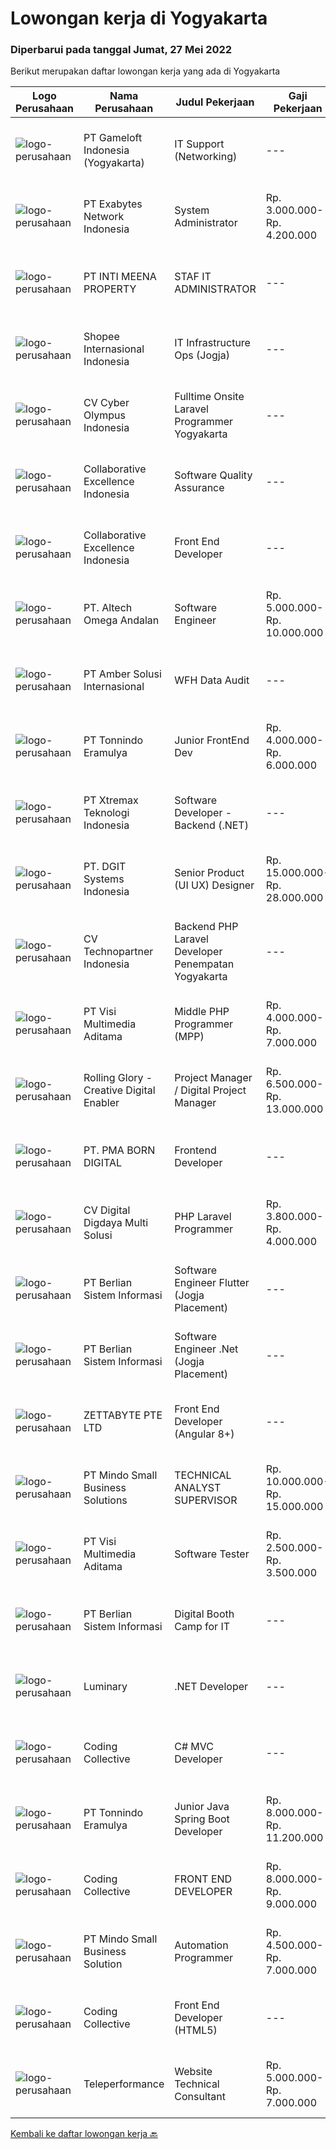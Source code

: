 
  # Lowongan kerja di Yogyakarta

  ### Diperbarui pada tanggal Jumat, 27 Mei 2022

  Berikut merupakan daftar lowongan kerja yang ada di Yogyakarta

  |Logo Perusahaan | Nama Perusahaan | Judul Pekerjaan | Gaji Pekerjaan | Lokasi | Deskripsi | Tanggal diunggah | Pranala |
  | -------------- | --------------- | --------------- | --------- | --------- | -------------- | ------- | ----------- |
  |![logo-perusahaan](https://image-service-cdn.seek.com.au/e71d517696b76186b066fae7807098ca294c66fd/ee4dce1061f3f616224767ad58cb2fc751b8d2dc)|PT Gameloft Indonesia (Yogyakarta)|IT Support (Networking)|---|Yogyakarta|IT Service Be responsible for maintaining a computer, including its hardware and software, and its networks for the safety of the user. Regularly...|Kamis, 26 Mei 2022|https://www.jobstreet.co.id/id/job/it-support-networking-3897514?token=0~a0152192-edbd-4bf9-ac7d-94898f967fd1&sectionRank=1&jobId=jobstreet-id-job-3897514|
|![logo-perusahaan](https://image-service-cdn.seek.com.au/d9717523e5372f63adb1fd5f2751b16e2884631a/ee4dce1061f3f616224767ad58cb2fc751b8d2dc)|PT Exabytes Network Indonesia|System Administrator|Rp. 3.000.000-Rp. 4.200.000|Sleman|Installation and configuration of servers, VPS and software for internal and customers Monitoring server uptime from Nagios Monitoring Spam emails...|Kamis, 26 Mei 2022|https://www.jobstreet.co.id/id/job/system-administrator-3884989?token=0~a0152192-edbd-4bf9-ac7d-94898f967fd1&sectionRank=2&jobId=jobstreet-id-job-3884989|
|![logo-perusahaan](https://image-service-cdn.seek.com.au/a54b43195199dbe0f169cf8cc949c9ebd84f64e2/ee4dce1061f3f616224767ad58cb2fc751b8d2dc)|PT INTI MEENA PROPERTY|STAF IT ADMINISTRATOR|---|Yogyakarta|Kualifikasi :1. Usia maksimal 30 tahun,2. Pendidikan S1 dari Ilmu Komputer, Teknik Informatika,3. Pengalaman minimal 1 tahun, pada posisi yang...|Rabu, 25 Mei 2022|https://www.jobstreet.co.id/id/job/staf-it-administrator-3896073?token=0~a0152192-edbd-4bf9-ac7d-94898f967fd1&sectionRank=3&jobId=jobstreet-id-job-3896073|
|![logo-perusahaan](https://image-service-cdn.seek.com.au/fdd388d7c0660b20f42d51ac7a110a26e88e3d6c/ee4dce1061f3f616224767ad58cb2fc751b8d2dc)|Shopee Internasional Indonesia|IT Infrastructure Ops (Jogja)|---|Yogyakarta|Job Description: Responsible for the installation, maintenance, and evaluation of network systems and communications equipment Participates in design,...|Rabu, 25 Mei 2022|https://www.jobstreet.co.id/id/job/it-infrastructure-ops-jogja-3895794?token=0~a0152192-edbd-4bf9-ac7d-94898f967fd1&sectionRank=4&jobId=jobstreet-id-job-3895794|
|![logo-perusahaan](https://image-service-cdn.seek.com.au/31001f220e29db07249ae93ebb2feeb4240d8ae0/ee4dce1061f3f616224767ad58cb2fc751b8d2dc)|CV Cyber Olympus Indonesia|Fulltime Onsite Laravel Programmer Yogyakarta|---|Sleman|Cyber Olympus is opening recruitment forFULLTIME Laravel programmer (placement : Jogja)========================Requirement1. Working experience in the...|Kamis, 26 Mei 2022|https://www.jobstreet.co.id/id/job/fulltime-onsite-laravel-programmer-yogyakarta-3885660?token=0~a0152192-edbd-4bf9-ac7d-94898f967fd1&sectionRank=5&jobId=jobstreet-id-job-3885660|
|![logo-perusahaan](https://image-service-cdn.seek.com.au/7145b1ba6bc0dbd678e2bf86d776dd2b1b9b81f6/ee4dce1061f3f616224767ad58cb2fc751b8d2dc)|Collaborative Excellence Indonesia|Software Quality Assurance|---|Bali|Responsibilities: Develops and maintains test scenarios and end user test scripts to verify new functionality performs as designed and meets customer...|Kamis, 26 Mei 2022|https://www.jobstreet.co.id/id/job/software-quality-assurance-3877285?token=0~a0152192-edbd-4bf9-ac7d-94898f967fd1&sectionRank=6&jobId=jobstreet-id-job-3877285|
|![logo-perusahaan](https://image-service-cdn.seek.com.au/7145b1ba6bc0dbd678e2bf86d776dd2b1b9b81f6/ee4dce1061f3f616224767ad58cb2fc751b8d2dc)|Collaborative Excellence Indonesia|Front End Developer|---|Bali|Requirements: You probably have 2-3 years of relevant experience as a web developer. UI developer or front-end engineer in commercial projects. As a...|Kamis, 26 Mei 2022|https://www.jobstreet.co.id/id/job/front-end-developer-3877289?token=0~a0152192-edbd-4bf9-ac7d-94898f967fd1&sectionRank=7&jobId=jobstreet-id-job-3877289|
|![logo-perusahaan](https://image-service-cdn.seek.com.au/fed256614e30f8ce105096f2f56e6c8e4e36b945/ee4dce1061f3f616224767ad58cb2fc751b8d2dc)|PT. Altech Omega Andalan|Software Engineer|Rp. 5.000.000-Rp. 10.000.000|Makassar|Tanggung Jawab Kerja: Menganalisa, desain, develop dan implementasi teknologi pada beberapa platform sesuai dengan keinginan pelanggan Menjamin...|Rabu, 25 Mei 2022|https://www.jobstreet.co.id/id/job/software-engineer-3875629?token=0~a0152192-edbd-4bf9-ac7d-94898f967fd1&sectionRank=8&jobId=jobstreet-id-job-3875629|
|![logo-perusahaan](https://i.ibb.co/sqvTCh9/112815900-stock-vector-no-image-available-icon-flat-vector.webp)|PT Amber Solusi Internasional|WFH Data Audit|---|Jakarta Raya|We are running a fast-track selection process, if you get shortlisted, you will get an email invitation soon, check your email often. Will be...|Rabu, 25 Mei 2022|https://www.jobstreet.co.id/id/job/wfh-data-audit-3896170?token=0~a0152192-edbd-4bf9-ac7d-94898f967fd1&sectionRank=9&jobId=jobstreet-id-job-3896170|
|![logo-perusahaan](https://image-service-cdn.seek.com.au/af0b48de153adededde11f1779122ba9cf67e263/ee4dce1061f3f616224767ad58cb2fc751b8d2dc)|PT Tonnindo Eramulya|Junior FrontEnd Dev|Rp. 4.000.000-Rp. 6.000.000|Yogyakarta|Minimum 1 year experience in HTML &amp; CSS &amp; Javascript  Minimum 1 year experience in REST API JSON Experience in React JS / Vue JS / Bootstrap...|Rabu, 25 Mei 2022|https://www.jobstreet.co.id/id/job/junior-frontend-dev-3895590?token=0~a0152192-edbd-4bf9-ac7d-94898f967fd1&sectionRank=10&jobId=jobstreet-id-job-3895590|
|![logo-perusahaan](https://image-service-cdn.seek.com.au/ce74a79d8ea261e54cdae65dc8035221535675cf/ee4dce1061f3f616224767ad58cb2fc751b8d2dc)|PT Xtremax Teknologi Indonesia|Software Developer - Backend (.NET)|---|Bandung|Job Description As a Software Developer, specifically backend, you will be introduced to ASP.NET development platforms and will be actively involved...|Rabu, 25 Mei 2022|https://www.jobstreet.co.id/id/job/software-developer-backend-.net-3875990?token=0~a0152192-edbd-4bf9-ac7d-94898f967fd1&sectionRank=11&jobId=jobstreet-id-job-3875990|
|![logo-perusahaan](https://image-service-cdn.seek.com.au/86a88c2f6d7d45552583132278caf70ef23e7608/ee4dce1061f3f616224767ad58cb2fc751b8d2dc)|PT. DGIT Systems Indonesia|Senior Product (UI UX) Designer|Rp. 15.000.000-Rp. 28.000.000|Bali|Get to know the TeamWe value positive work ethics as you are. You will be part of an International, diverse team of talented squads of product...|Kamis, 26 Mei 2022|https://www.jobstreet.co.id/id/job/senior-product-ui-ux-designer-3879105?token=0~a0152192-edbd-4bf9-ac7d-94898f967fd1&sectionRank=12&jobId=jobstreet-id-job-3879105|
|![logo-perusahaan](https://image-service-cdn.seek.com.au/0450212d0f2fac819d8172c4e40993deba1f5f54/ee4dce1061f3f616224767ad58cb2fc751b8d2dc)|CV Technopartner Indonesia|Backend PHP Laravel Developer Penempatan Yogyakarta|---|Yogyakarta|Job Description &amp; Requirements : Build Web Application (PHP, Laravel) Experienced in making or integrating API Experienced in using versioning...|Selasa, 24 Mei 2022|https://www.jobstreet.co.id/id/job/backend-php-laravel-developer-penempatan-yogyakarta-3875236?token=0~a0152192-edbd-4bf9-ac7d-94898f967fd1&sectionRank=13&jobId=jobstreet-id-job-3875236|
|![logo-perusahaan](https://image-service-cdn.seek.com.au/b8528c389ba1b59ec14f571684d5a518b5b2a7b1/ee4dce1061f3f616224767ad58cb2fc751b8d2dc)|PT Visi Multimedia Aditama|Middle PHP Programmer (MPP)|Rp. 4.000.000-Rp. 7.000.000|Malang|Requirements: Candidate must possess at least a Diploma, Bachelor's Degree, Art/ Design/ Creative Multimedia, Computer Science/Information Technology,...|Selasa, 24 Mei 2022|https://www.jobstreet.co.id/id/job/middle-php-programmer-mpp-3874969?token=0~a0152192-edbd-4bf9-ac7d-94898f967fd1&sectionRank=14&jobId=jobstreet-id-job-3874969|
|![logo-perusahaan](https://image-service-cdn.seek.com.au/5959c6c0a975dd0c1093495df1aefba5c8f60f57/ee4dce1061f3f616224767ad58cb2fc751b8d2dc)|Rolling Glory - Creative Digital Enabler|Project Manager / Digital Project Manager|Rp. 6.500.000-Rp. 13.000.000|Jakarta Raya|Rolling Glory is looking for a Project Manager role, who:  has experience in managing digital project and team to make sure the result is delivered in...|Rabu, 25 Mei 2022|https://www.jobstreet.co.id/id/job/project-manager-digital-project-manager-3896199?token=0~a0152192-edbd-4bf9-ac7d-94898f967fd1&sectionRank=15&jobId=jobstreet-id-job-3896199|
|![logo-perusahaan](https://image-service-cdn.seek.com.au/b54ee54bedc3f2c143e64baf589d10fa6bdcc4bc/ee4dce1061f3f616224767ad58cb2fc751b8d2dc)|PT. PMA BORN DIGITAL|Frontend Developer|---|Yogyakarta|We are looking for a frontend developer: You have expert knowledge of JavaScript, HTML/CSS and CSS preprocessors (SASS) You have experience with...|Selasa, 24 Mei 2022|https://www.jobstreet.co.id/id/job/frontend-developer-3873953?token=0~a0152192-edbd-4bf9-ac7d-94898f967fd1&sectionRank=16&jobId=jobstreet-id-job-3873953|
|![logo-perusahaan](https://image-service-cdn.seek.com.au/753468adf13b25f9fe1b3b78cbbce2ee6cee7806/ee4dce1061f3f616224767ad58cb2fc751b8d2dc)|CV Digital Digdaya Multi Solusi|PHP Laravel Programmer|Rp. 3.800.000-Rp. 4.000.000|Yogyakarta|Kami mencari programmer yang memiliki cukup pengalaman dengan PHP Laravel untuk dikontrak secara temporer selama 2 sampai dengan 5 bulan untuk...|Senin, 23 Mei 2022|https://www.jobstreet.co.id/id/job/php-laravel-programmer-3883085?token=0~a0152192-edbd-4bf9-ac7d-94898f967fd1&sectionRank=17&jobId=jobstreet-id-job-3883085|
|![logo-perusahaan](https://image-service-cdn.seek.com.au/cc1bfb4c73e0078eafcab416db2b31d8d680968e/ee4dce1061f3f616224767ad58cb2fc751b8d2dc)|PT Berlian Sistem Informasi|Software Engineer Flutter (Jogja Placement)|---|Yogyakarta|Requirements : Bachelor of Computer Science / Information System or significant equivalent experience. Minimum 1 year experience building mobile...|Selasa, 24 Mei 2022|https://www.jobstreet.co.id/id/job/software-engineer-flutter-jogja-placement-3873307?token=0~a0152192-edbd-4bf9-ac7d-94898f967fd1&sectionRank=18&jobId=jobstreet-id-job-3873307|
|![logo-perusahaan](https://image-service-cdn.seek.com.au/ccc0df9110fd5f01c647c290b339361a3aae7efb/ee4dce1061f3f616224767ad58cb2fc751b8d2dc)|PT Berlian Sistem Informasi|Software Engineer .Net (Jogja Placement)|---|Yogyakarta|MINIMUM QUALIFICATION At least 2 years experiences in software development using Microsoft Technology (.Net, C#) Candidate must possess at least...|Selasa, 24 Mei 2022|https://www.jobstreet.co.id/id/job/software-engineer-.net-jogja-placement-3873304?token=0~a0152192-edbd-4bf9-ac7d-94898f967fd1&sectionRank=19&jobId=jobstreet-id-job-3873304|
|![logo-perusahaan](https://image-service-cdn.seek.com.au/d6f07ae1ef1c30933944876d0a20460f9f186c19/ee4dce1061f3f616224767ad58cb2fc751b8d2dc)|ZETTABYTE PTE LTD|Front End Developer (Angular 8+)|---|Badung|Job DescriptionWe are looking for a Front-End Web Developer who is motivated to combine the art of design with the art of programming....|Selasa, 24 Mei 2022|https://www.jobstreet.co.id/id/job/front-end-developer-angular-8-3873476?token=0~a0152192-edbd-4bf9-ac7d-94898f967fd1&sectionRank=20&jobId=jobstreet-id-job-3873476|
|![logo-perusahaan](https://image-service-cdn.seek.com.au/a8b7414271193c78b34706ef4a735adc855d252d/ee4dce1061f3f616224767ad58cb2fc751b8d2dc)|PT Mindo Small Business Solutions|TECHNICAL ANALYST SUPERVISOR|Rp. 10.000.000-Rp. 15.000.000|Yogyakarta|Job Descriptions : Manage a team of dedicated technical support staff ensuring smooth implementation within the end user. Assign tickets to team...|Senin, 23 Mei 2022|https://www.jobstreet.co.id/id/job/technical-analyst-supervisor-3893150?token=0~a0152192-edbd-4bf9-ac7d-94898f967fd1&sectionRank=21&jobId=jobstreet-id-job-3893150|
|![logo-perusahaan](https://image-service-cdn.seek.com.au/77d5dc00becab49233feb1de82d916f236fba28a/ee4dce1061f3f616224767ad58cb2fc751b8d2dc)|PT Visi Multimedia Aditama|Software Tester|Rp. 2.500.000-Rp. 3.500.000|Jawa Tengah|Responsibilities: Use and test software to identify and eliminate bugs in applications. Performe specific tests, examines all aspects of a product...|Minggu, 22 Mei 2022|https://www.jobstreet.co.id/id/job/software-tester-3882662?token=0~a0152192-edbd-4bf9-ac7d-94898f967fd1&sectionRank=22&jobId=jobstreet-id-job-3882662|
|![logo-perusahaan](https://image-service-cdn.seek.com.au/ccc0df9110fd5f01c647c290b339361a3aae7efb/ee4dce1061f3f616224767ad58cb2fc751b8d2dc)|PT Berlian Sistem Informasi|Digital Booth Camp for IT|---|Sleman|Description:We are looking for young talented people with interest in Information Technology to join or development program. This booth camp program...|Minggu, 22 Mei 2022|https://www.jobstreet.co.id/id/job/digital-booth-camp-for-it-3882835?token=0~a0152192-edbd-4bf9-ac7d-94898f967fd1&sectionRank=23&jobId=jobstreet-id-job-3882835|
|![logo-perusahaan](https://image-service-cdn.seek.com.au/47abe8d118bc38177e876d261761593ecb1fa56d/ee4dce1061f3f616224767ad58cb2fc751b8d2dc)|Luminary|.NET Developer|---|Badung|We have been certified a Great Place to Work for the last 6 years in a row. This year we were also certified in Indonesia for the first time. We have...|Rabu, 25 Mei 2022|https://www.jobstreet.co.id/id/job/.net-developer-3895611?token=0~a0152192-edbd-4bf9-ac7d-94898f967fd1&sectionRank=24&jobId=jobstreet-id-job-3895611|
|![logo-perusahaan](https://image-service-cdn.seek.com.au/24a7297959412a4000416265921f6daa6368513d/ee4dce1061f3f616224767ad58cb2fc751b8d2dc)|Coding Collective|C# MVC Developer|---|Yogyakarta|DUTIES AND RESPONSIBILITIESThe successful applicant will carry out the following duties and responsibilities : Participate in requirements analysis...|Selasa, 24 Mei 2022|https://www.jobstreet.co.id/id/job/c-mvc-developer-3874794?token=0~a0152192-edbd-4bf9-ac7d-94898f967fd1&sectionRank=25&jobId=jobstreet-id-job-3874794|
|![logo-perusahaan](https://image-service-cdn.seek.com.au/af0b48de153adededde11f1779122ba9cf67e263/ee4dce1061f3f616224767ad58cb2fc751b8d2dc)|PT Tonnindo Eramulya|Junior Java Spring Boot Developer|Rp. 8.000.000-Rp. 11.200.000|Jakarta Raya|We require candidates to have the following: Java Spring Boot developer experience (one or multiple previous projects) REST / SOAP experience Apache...|Rabu, 25 Mei 2022|https://www.jobstreet.co.id/id/job/junior-java-spring-boot-developer-3895618?token=0~a0152192-edbd-4bf9-ac7d-94898f967fd1&sectionRank=26&jobId=jobstreet-id-job-3895618|
|![logo-perusahaan](https://image-service-cdn.seek.com.au/24a7297959412a4000416265921f6daa6368513d/ee4dce1061f3f616224767ad58cb2fc751b8d2dc)|Coding Collective|FRONT END DEVELOPER|Rp. 8.000.000-Rp. 9.000.000|Yogyakarta|DUTIES AND RESPONSIBILITIESThe successful applicant will carry out the following duties and responsibilities: Develop new user-facing features. Build...|Selasa, 24 Mei 2022|https://www.jobstreet.co.id/id/job/front-end-developer-3874645?token=0~a0152192-edbd-4bf9-ac7d-94898f967fd1&sectionRank=27&jobId=jobstreet-id-job-3874645|
|![logo-perusahaan](https://i.ibb.co/sqvTCh9/112815900-stock-vector-no-image-available-icon-flat-vector.webp)|PT Mindo Small Business Solution|Automation Programmer|Rp. 4.500.000-Rp. 7.000.000|Yogyakarta|Job Descriptions: Work with our Operations team to plan automation scripts on manual process and data management. Create automation scripts using...|Minggu, 22 Mei 2022|https://www.jobstreet.co.id/id/job/automation-programmer-3881670?token=0~a0152192-edbd-4bf9-ac7d-94898f967fd1&sectionRank=28&jobId=jobstreet-id-job-3881670|
|![logo-perusahaan](https://image-service-cdn.seek.com.au/24a7297959412a4000416265921f6daa6368513d/ee4dce1061f3f616224767ad58cb2fc751b8d2dc)|Coding Collective|Front End Developer (HTML5)|---|Yogyakarta|The successful applicant will carry out the following duties and responsibilities:●    Develop mini HTML5 games and microsites●    Write reusable code...|Minggu, 22 Mei 2022|https://www.jobstreet.co.id/id/job/front-end-developer-html5-3882056?token=0~a0152192-edbd-4bf9-ac7d-94898f967fd1&sectionRank=29&jobId=jobstreet-id-job-3882056|
|![logo-perusahaan](https://image-service-cdn.seek.com.au/d99766a649e00531b08c4eb8bc4dc379f3e74942/ee4dce1061f3f616224767ad58cb2fc751b8d2dc)|Teleperformance|Website Technical Consultant|Rp. 5.000.000-Rp. 7.000.000|Jakarta Raya|We are representing a website development company based in Chicago, USA and currently they are looking for a role to be based either in Jakarta /...|Minggu, 22 Mei 2022|https://www.jobstreet.co.id/id/job/website-technical-consultant-3891589?token=0~a0152192-edbd-4bf9-ac7d-94898f967fd1&sectionRank=30&jobId=jobstreet-id-job-3891589|


  [Kembali ke daftar lowongan kerja 🔙](../README.md#daftar-lowongan-kerja)
  
